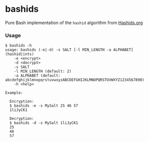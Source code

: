 bashids
=======

Pure Bash implementation of the `hashid` algorithm from [Hashids.org](http://hashids.org/)

### Usage
```
$ bashids -h
usage: bashids (-e|-d) -s SALT [-l MIN_LENGTH -a ALPHABET] (hashid|ints)
    -e <encrypt>
    -d <decrypt>
    -s SALT
    -l MIN_LENGTH (default: 2)
    -a ALPHABET (default: abcdefghijklmnopqrstuvwxyzABCDEFGHIJKLMNOPQRSTUVWXYZ1234567890)
    -h <help>

Example:

  Encryption:
  $ bashids -e -s MySalt 25 46 57
  1liJyCK1

  Decryption:
  $ bashids -d -s MySalt 1liJyCK1
  25
  46
  57

```